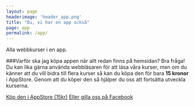 ```yaml
---
layout: page
headerimage: 'header_app.png'
title: "Du, vi har en app också"
page: app
permalink: /app/
---
```


<p class="preamble">Alla webbkurser i en app. </p>

###Varför ska jag köpa appen när allt redan finns på hemsidan?
Bra fråga! Du kan lika gärna använda webbläsaren för att läsa våra kurser, men om du känner att du vill bidra till flera kurser så kan du köpa den för bara <strong>15 kronor</strong> i AppStore.
Genom att du köper den så hjälper du oss att fortsätta utveckla kurserna. 

<a class="btn btn-primary download" href="#">Köp den i AppStore (15kr)</a> <a class="btn btn-primary" href="http://facebook.com/webbdesignkurser" target="_blank">Eller gilla oss på Facebook</a>